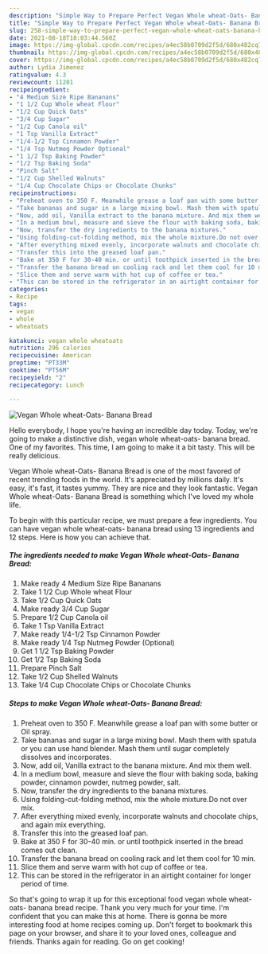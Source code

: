 ```yaml
---
description: "Simple Way to Prepare Perfect Vegan Whole wheat-Oats- Banana Bread"
title: "Simple Way to Prepare Perfect Vegan Whole wheat-Oats- Banana Bread"
slug: 258-simple-way-to-prepare-perfect-vegan-whole-wheat-oats-banana-bread
date: 2021-08-18T18:03:44.560Z
image: https://img-global.cpcdn.com/recipes/a4ec58b0709d2f5d/680x482cq70/vegan-whole-wheat-oats-banana-bread-recipe-main-photo.jpg
thumbnail: https://img-global.cpcdn.com/recipes/a4ec58b0709d2f5d/680x482cq70/vegan-whole-wheat-oats-banana-bread-recipe-main-photo.jpg
cover: https://img-global.cpcdn.com/recipes/a4ec58b0709d2f5d/680x482cq70/vegan-whole-wheat-oats-banana-bread-recipe-main-photo.jpg
author: Lydia Jimenez
ratingvalue: 4.3
reviewcount: 11201
recipeingredient:
- "4 Medium Size Ripe Bananans"
- "1 1/2 Cup Whole wheat Flour"
- "1/2 Cup Quick Oats"
- "3/4 Cup Sugar"
- "1/2 Cup Canola oil"
- "1 Tsp Vanilla Extract"
- "1/4-1/2 Tsp Cinnamon Powder"
- "1/4 Tsp Nutmeg Powder Optional"
- "1 1/2 Tsp Baking Powder"
- "1/2 Tsp Baking Soda"
- "Pinch Salt"
- "1/2 Cup Shelled Walnuts"
- "1/4 Cup Chocolate Chips or Chocolate Chunks"
recipeinstructions:
- "Preheat oven to 350 F. Meanwhile grease a loaf pan with some butter or Oil spray."
- "Take bananas and sugar in a large mixing bowl. Mash them with spatula or you can use hand blender. Mash them until sugar completely dissolves and incorporates."
- "Now, add oil, Vanilla extract to the banana mixture. And mix them well."
- "In a medium bowl, measure and sieve the flour with baking soda, baking powder, cinnamon powder, nutmeg powder, salt."
- "Now, transfer the dry ingredients to the banana mixtures."
- "Using folding-cut-folding method, mix the whole mixture.Do not over mix."
- "After everything mixed evenly, incorporate walnuts and chocolate chips, and again mix everything."
- "Transfer this into the greased loaf pan."
- "Bake at 350 F for 30-40 min. or until toothpick inserted in the bread comes out clean."
- "Transfer the banana bread on cooling rack and let them cool for 10 min."
- "Slice them and serve warm with hot cup of coffee or tea."
- "This can be stored in the refrigerator in an airtight container for longer period of time."
categories:
- Recipe
tags:
- vegan
- whole
- wheatoats

katakunci: vegan whole wheatoats 
nutrition: 296 calories
recipecuisine: American
preptime: "PT33M"
cooktime: "PT56M"
recipeyield: "2"
recipecategory: Lunch

---
```



![Vegan Whole wheat-Oats- Banana Bread](https://img-global.cpcdn.com/recipes/a4ec58b0709d2f5d/680x482cq70/vegan-whole-wheat-oats-banana-bread-recipe-main-photo.jpg)

Hello everybody, I hope you're having an incredible day today. Today, we're going to make a distinctive dish, vegan whole wheat-oats- banana bread. One of my favorites. This time, I am going to make it a bit tasty. This will be really delicious.

Vegan Whole wheat-Oats- Banana Bread is one of the most favored of recent trending foods in the world. It's appreciated by millions daily. It's easy, it's fast, it tastes yummy. They are nice and they look fantastic. Vegan Whole wheat-Oats- Banana Bread is something which I've loved my whole life.




To begin with this particular recipe, we must prepare a few ingredients. You can have vegan whole wheat-oats- banana bread using 13 ingredients and 12 steps. Here is how you can achieve that.

<!--inarticleads1-->

##### The ingredients needed to make Vegan Whole wheat-Oats- Banana Bread:

1. Make ready 4 Medium Size Ripe Bananans
1. Take 1 1/2 Cup Whole wheat Flour
1. Take 1/2 Cup Quick Oats
1. Make ready 3/4 Cup Sugar
1. Prepare 1/2 Cup Canola oil
1. Take 1 Tsp Vanilla Extract
1. Make ready 1/4-1/2 Tsp Cinnamon Powder
1. Make ready 1/4 Tsp Nutmeg Powder (Optional)
1. Get 1 1/2 Tsp Baking Powder
1. Get 1/2 Tsp Baking Soda
1. Prepare Pinch Salt
1. Take 1/2 Cup Shelled Walnuts
1. Take 1/4 Cup Chocolate Chips or Chocolate Chunks




<!--inarticleads2-->

##### Steps to make Vegan Whole wheat-Oats- Banana Bread:

1. Preheat oven to 350 F. Meanwhile grease a loaf pan with some butter or Oil spray.
1. Take bananas and sugar in a large mixing bowl. Mash them with spatula or you can use hand blender. Mash them until sugar completely dissolves and incorporates.
1. Now, add oil, Vanilla extract to the banana mixture. And mix them well.
1. In a medium bowl, measure and sieve the flour with baking soda, baking powder, cinnamon powder, nutmeg powder, salt.
1. Now, transfer the dry ingredients to the banana mixtures.
1. Using folding-cut-folding method, mix the whole mixture.Do not over mix.
1. After everything mixed evenly, incorporate walnuts and chocolate chips, and again mix everything.
1. Transfer this into the greased loaf pan.
1. Bake at 350 F for 30-40 min. or until toothpick inserted in the bread comes out clean.
1. Transfer the banana bread on cooling rack and let them cool for 10 min.
1. Slice them and serve warm with hot cup of coffee or tea.
1. This can be stored in the refrigerator in an airtight container for longer period of time.




So that's going to wrap it up for this exceptional food vegan whole wheat-oats- banana bread recipe. Thank you very much for your time. I'm confident that you can make this at home. There is gonna be more interesting food at home recipes coming up. Don't forget to bookmark this page on your browser, and share it to your loved ones, colleague and friends. Thanks again for reading. Go on get cooking!
